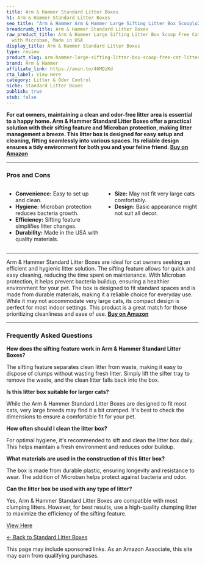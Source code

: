 ```yaml
---
title: Arm & Hammer Standard Litter Boxes
h1: Arm & Hammer Standard Litter Boxes
seo_title: "Arm & Hammer Arm & Hammer Large Sifting Litter Box Scoop\u2026"
breadcrumb_title: Arm & Hammer Standard Litter Boxes
raw_product_title: Arm & Hammer Large Sifting Litter Box Scoop Free Cat Litter Tray
  with Microban, Made in USA
display_title: Arm & Hammer Standard Litter Boxes
type: review
product_slug: arm-hammer-large-sifting-litter-box-scoop-free-cat-litter-tray-with-mic-a7e55dcf
brand: Arm & Hammer
affiliate_link: https://amzn.to/46MQiKd
cta_label: View Here
category: Litter & Odor Control
niche: Standard Litter Boxes
publish: true
stub: false
---
```


<div id="intro" class="full-width">
  <p><strong>For cat owners, maintaining a clean and odor-free litter area is essential to a happy home. Arm & Hammer Standard Litter Boxes offer a practical solution with their sifting feature and Microban protection, making litter management a breeze. This litter box is designed for easy setup and cleaning, fitting seamlessly into various spaces. Its reliable design ensures a tidy environment for both you and your feline friend. <a href="https://amzn.to/46MQiKd" rel="nofollow sponsored noopener" target="_blank"><strong>Buy on Amazon</strong></a></strong></p>
</div>

<hr />
<h3 id="pros-cons">Pros and Cons</h3>
<div class="pc-grid" style="display:grid;grid-template-columns:1fr 1fr;gap:16px;">
  <ul>
    <li><strong>Convenience:</strong> Easy to set up and clean.</li>
    <li><strong>Hygiene:</strong> Microban protection reduces bacteria growth.</li>
    <li><strong>Efficiency:</strong> Sifting feature simplifies litter changes.</li>
    <li><strong>Durability:</strong> Made in the USA with quality materials.</li>
  </ul>
  <ul>
    <li><strong>Size:</strong> May not fit very large cats comfortably.</li>
    <li><strong>Design:</strong> Basic appearance might not suit all decor.</li>
  </ul>
</div>
<hr />

<div class="full-width">
  <p>Arm & Hammer Standard Litter Boxes are ideal for cat owners seeking an efficient and hygienic litter solution. The sifting feature allows for quick and easy cleaning, reducing the time spent on maintenance. With Microban protection, it helps prevent bacteria buildup, ensuring a healthier environment for your pet. The box is designed to fit standard spaces and is made from durable materials, making it a reliable choice for everyday use. While it may not accommodate very large cats, its compact design is perfect for most indoor settings. This product is a great match for those prioritizing cleanliness and ease of use. <a href="https://amzn.to/46MQiKd" rel="nofollow sponsored noopener" target="_blank"><strong>Buy on Amazon</strong></a></p>
</div>

<hr />
<h3 id="faqs">Frequently Asked Questions</h3>

<p><strong>How does the sifting feature work in Arm & Hammer Standard Litter Boxes?</strong></p>
<p>The sifting feature separates clean litter from waste, making it easy to dispose of clumps without wasting fresh litter. Simply lift the sifter tray to remove the waste, and the clean litter falls back into the box.</p>

<p><strong>Is this litter box suitable for larger cats?</strong></p>
<p>While the Arm & Hammer Standard Litter Boxes are designed to fit most cats, very large breeds may find it a bit cramped. It's best to check the dimensions to ensure a comfortable fit for your pet.</p>

<p><strong>How often should I clean the litter box?</strong></p>
<p>For optimal hygiene, it's recommended to sift and clean the litter box daily. This helps maintain a fresh environment and reduces odor buildup.</p>

<p><strong>What materials are used in the construction of this litter box?</strong></p>
<p>The box is made from durable plastic, ensuring longevity and resistance to wear. The addition of Microban helps protect against bacteria and odor.</p>

<p><strong>Can the litter box be used with any type of litter?</strong></p>
<p>Yes, Arm & Hammer Standard Litter Boxes are compatible with most clumping litters. However, for best results, use a high-quality clumping litter to maximize the efficiency of the sifting feature.</p>
<p><a class="btn" href="https://amzn.to/46MQiKd" target="_blank" rel="nofollow sponsored noopener">View Here</a></p>
<p><a href="/roundups/litter-odor-control/standard-litter-boxes/">← Back to Standard Litter Boxes</a></p>
<aside class="disclosure">This page may include sponsored links. As an Amazon Associate, this site may earn from qualifying purchases.</aside>

